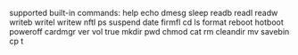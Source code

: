 supported built-in commands:
        help            echo            dmesg           sleep
        readb           readl           readw           writeb
        writel          writew          nftl            ps
        suspend         date            firmfl          cd
        ls              format          reboot          hotboot
        poweroff        cardmgr         ver             vol
        true            mkdir           pwd             chmod
        cat             rm              cleandir        mv
        savebin         cp              t

